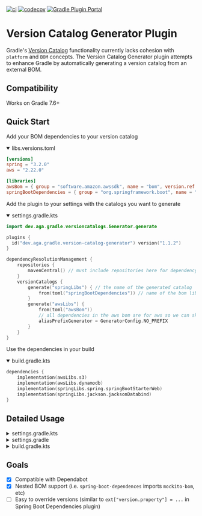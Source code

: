 [![ci](https://github.com/austinarbor/version-catalog-generator/actions/workflows/ci.yml/badge.svg)](https://github.com/austinarbor/version-catalog-generator/actions/workflows/ci.yml)
[![codecov](https://codecov.io/gh/austinarbor/version-catalog-generator/graph/badge.svg?token=IO5UCDD5A0)](https://codecov.io/gh/austinarbor/version-catalog-generator)
[![Gradle Plugin Portal](https://staging.shields.io/gradle-plugin-portal/v/dev.aga.gradle.version-catalog-generator?label=Gradle%20Plugin%20Portal)](https://plugins.gradle.org/plugin/dev.aga.gradle.version-catalog-generator)

# Version Catalog Generator Plugin

Gradle's [Version Catalog](https://docs.gradle.org/current/userguide/platforms.html) functionality currently lacks
cohesion
with `platform` and `BOM` concepts. The Version Catalog Generator plugin attempts to enhance Gradle by automatically
generating
a version catalog from an external BOM.

## Compatibility
Works on Gradle 7.6+

## Quick Start

Add your BOM dependencies to your version catalog

<details open>
  <summary>libs.versions.toml</summary>

```toml
[versions]
spring = "3.2.0"
aws = "2.22.0"

[libraries]
awsBom = { group = "software.amazon.awssdk", name = "bom", version.ref = "aws" }
springBootDependencies = { group = "org.springframework.boot", name = "spring-boot-dependencies", version.ref = "spring" }
```
</details>

Add the plugin to your settings with the catalogs you want to generate

<details open>
  <summary>settings.gradle.kts</summary>

```kotlin
import dev.aga.gradle.versioncatalogs.Generator.generate

plugins {
  id("dev.aga.gradle.version-catalog-generator") version("1.1.2")
}

dependencyResolutionManagement {
    repositories {
        mavenCentral() // must include repositories here for dependency resolution to work from settings
    }
    versionCatalogs {
        generate("springLibs") { // the name of the generated catalog
            from(toml("springBootDependencies")) // name of the bom library in the version catalog
        }
        generate("awsLibs") { 
            from(toml("awsBom"))
            // all dependencies in the aws bom are for aws so we can skip the prefix
            aliasPrefixGenerator = GeneratorConfig.NO_PREFIX
        }
    }
}
```
</details>

Use the dependencies in your build

<details open>
 <summary>build.gradle.kts</summary>

```kotlin
dependencies {
    implementation(awsLibs.s3)
    implementation(awsLibs.dynamodb)
    implementation(springLibs.spring.springBootStarterWeb)
    implementation(springLibs.jackson.jacksonDatabind)
}
```
</details>

## Detailed Usage
<details>
  <summary>settings.gradle.kts</summary>

```kotlin
import dev.aga.gradle.versioncatalogs.Generator.generate
import dev.aga.gradle.versioncatalogs.GeneratorConfig

plugins {
    id("dev.aga.gradle.version-catalog-generator") version("1.1.2")
}

dependencyResolutionManagement {
    repositories {
        mavenCentral() // must include repositories here for dependency resolution to work from settings
    }
    versionCatalogs {
        generate("springLibs") { // the name of the generated catalog
            from {
                toml {
                    libraryAlias = "spring-boot-dependencies" // required, alias of the library in the toml below
                    file = file("gradle/libs.versions.toml") // optional, only required if not using this value
                }
            }
            // use this instead if you just want to use direct dependency notation
            from("org.springframework.boot:spring-boot-dependencies:3.1.2")
            // you can optionally change the library alias generation behavior
            // by providing your own algorithms below. check the javadoc for more
            // information
            libraryAliasGenerator = {groupId, artifactId ->
                val prefix = aliasPrefixGenerator(groupId, artifactId)
                val suffix = aliasSuffixGenerator(prefix, groupId, artifactId)
                GeneratorConfig.DEFAULT_ALIAS_GENERATOR(prefix,suffix)
            }
            // for example if you prefer no prefix and camelCase library names you can do:
            aliasPrefixGenerator = GeneratorConfig.NO_PREFIX
            
            // you can optionally change the version alias generation behavior by
            // providing your own algorithm below. check the javadoc for more 
            // information
            versionNameGenerator = GeneratorConfig.DEFAULT_VERSION_NAME_GENERATOR
            
            // you can optionally provide regex patterns to exclude dependencies
            // by their group or name
            excludeGroups = "some\\.group"
            excludeNames = ".*pattern"
        }
    }
}
```
</details>
<details>
    <summary>settings.gradle</summary>

```groovy
plugins {
    id('dev.aga.gradle.version-catalog-generator') version '1.1.2'
}

dependencyResolutionManagement {
    repositories {
        mavenCentral() // must include repositories here for dependency resolution to work from settings
    }
    versionCatalogs {
        generator.generate("jsonLibs") {
            it.from("com.fasterxml.jackson:jackson-bom:2.15.2")
            // you can optionally change the library alias generation behavior
            // by providing your own algorithms below. check the javadoc for more
            // information
            it.libraryAliasGenerator = { groupId, artifactId ->
                def prefix = aliasPrefixGenerator.invoke(groupId, artifactId)
                def suffix = aliasSuffixGenerator.invoke(prefix, groupId, artifactId)
                DEFAULT_ALIAS_GENERATOR.invoke(prefix,suffix)
            }
            // you can optionally change the version alias generation behavior by
            // providing your own algorithm below. check the javadoc for more 
            // information
            it.versionNameGenerator = it.DEFAULT_VERSION_NAME_GENERATOR
            
            // you can optionally provide regex patterns to exclude dependencies
            // by their group or name
            excludeGroups = "some\\.group"
            excludeNames = ".*pattern"
        }
    }
}
```
</details>
<details>
    <summary>build.gradle.kts</summary>

```kotlin
// add your dependencies from the generated catalog
dependencies {
    implementation(springLibs.spring.springBootStarterJdbc)
}
```
</details>

## Goals

- [x] Compatible with Dependabot
- [x] Nested BOM support (i.e. `spring-boot-dependences` imports `mockito-bom`, etc)
- [ ] Easy to override versions (similar to `ext["version.property"] = ...` in Spring Boot Dependencies plugin)
